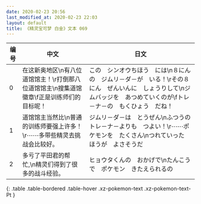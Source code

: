 ```yaml
---
date: 2020-02-23 20:56
last_modified_at: 2020-02-23 22:03
layout: default
title: 《精灵宝可梦 白金》文本 069
---
```

| 编号 | 中文 | 日文 |
| ---- | ---- | ---- |
| 0 | 在这新奥地区\n有八位道馆馆主！\r打倒那八位道馆馆主\n搜集道馆徽章\f正是训练师们的目标呢！ | この　シンオウちほう　には\n８にんの　ジムリ－ダ－が　いる！\rその８にん　ぜんいんに　しょうりして\nジムバッジを　あつめていくのが\fトレ－ナ－の　もくひょう　だね！ |
| 1 | 道馆馆主当然比\n普通的训练师要强上许多！\r⋯⋯多带些精灵去挑战会比较好。 | ジムリ－ダ－は　とうぜん\nふつうの　トレ－ナ－よりも　つよい！\r⋯⋯ポケモンを　たくさん\nつれていった　ほうが　よさそうだ |
| 2 | 多亏了平田君的帮忙,\n精灵们得到了很多的战斗经验。 | ヒョウタくんの　おかげで\nたんこうで　ポケモン　きたえられるの |
{: .table .table-bordered .table-hover .xz-pokemon-text .xz-pokemon-text-Pt }